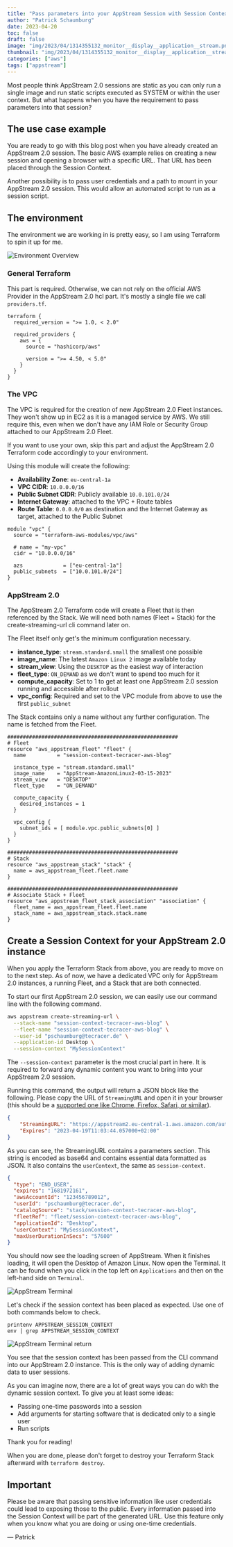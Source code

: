 ```yaml
---
title: "Pass parameters into your AppStream Session with Session Context"
author: "Patrick Schaumburg"
date: 2023-04-20
toc: false
draft: false
image: "img/2023/04/1314355132_monitor__display__application__stream.png"
thumbnail: "img/2023/04/1314355132_monitor__display__application__stream.png"
categories: ["aws"]
tags: ["appstream"]
---
```


Most people think AppStream 2.0 sessions are static as you can only run a single image and run static scripts executed as SYSTEM or within the user context.
But what happens when you have the requirement to pass parameters into that session?
<!--more-->

## The use case example

You are ready to go with this blog post when you have already created an AppStream 2.0 session.
The basic AWS example relies on creating a new session and opening a browser with a specific URL. That URL has been placed through the Session Context.

Another possibility is to pass user credentials and a path to mount in your AppStream 2.0 session. This would allow an automated script to run as a session script.

## The environment

The environment we are working in is pretty easy, so I am using Terraform to spin it up for me.

![Environment Overview](/img/2023/04/appstream-session-context-environment.jpeg)

### General Terraform

This part is required. Otherwise, we can not rely on the official AWS Provider in the AppStream 2.0 hcl part.
It's mostly a single file we call `providers.tf`.

```hcl
terraform {
  required_version = ">= 1.0, < 2.0"

  required_providers {
    aws = {
      source = "hashicorp/aws"

      version = ">= 4.50, < 5.0"
    }
  }
}
```

### The VPC

The VPC is required for the creation of new AppStream 2.0 Fleet instances. They won't show up in EC2 as it is a managed service by AWS.
We still require this, even when we don't have any IAM Role or Security Group attached to our AppStream 2.0 Fleet.

If you want to use your own, skip this part and adjust the AppStream 2.0 Terraform code accordingly to your environment.

Using this module will create the following:

- **Availability Zone**: `eu-central-1a`
- **VPC CIDR**: `10.0.0.0/16`
- **Public Subnet CIDR**: Publicly available `10.0.101.0/24`
- **Internet Gateway**: attached to the VPC + Route tables
- **Route Table**: `0.0.0.0/0` as destination and the Internet Gateway as target, attached to the Public Subnet

```hcl
module "vpc" {
  source = "terraform-aws-modules/vpc/aws"

  # name = "my-vpc"
  cidr = "10.0.0.0/16"

  azs             = ["eu-central-1a"]
  public_subnets  = ["10.0.101.0/24"]
}
```

### AppStream 2.0

The AppStream 2.0 Terraform code will create a Fleet that is then referenced by the Stack.
We will need both names (Fleet + Stack) for the create-streaming-url cli command later on.

The Fleet itself only get's the minimum configuration necessary.

- **instance_type**: `stream.standard.small` the smallest one possible
- **image_name**: The latest `Amazon Linux 2` image available today
- **stream_view**: Using the `DESKTOP` as the easiest way of interaction
- **fleet_type**: `ON_DEMAND` as we don't want to spend too much for it
- **compute_capacity**: Set to 1 to get at least one AppStream 2.0 session running and accessible after rollout
- **vpc_config**: Required and set to the VPC module from above to use the first `public_subnet`

The Stack contains only a name without any further configuration. The name is fetched from the Fleet.

```hcl
#######################################################
# Fleet
resource "aws_appstream_fleet" "fleet" {
  name          = "session-context-tecracer-aws-blog"

  instance_type = "stream.standard.small"
  image_name    = "AppStream-AmazonLinux2-03-15-2023"
  stream_view   = "DESKTOP"
  fleet_type    = "ON_DEMAND"

  compute_capacity {
    desired_instances = 1
  }

  vpc_config {
    subnet_ids = [ module.vpc.public_subnets[0] ]
  }
}

#######################################################
# Stack
resource "aws_appstream_stack" "stack" {
  name = aws_appstream_fleet.fleet.name
}

#######################################################
# Associate Stack + Fleet
resource "aws_appstream_fleet_stack_association" "association" {
  fleet_name = aws_appstream_fleet.fleet.name
  stack_name = aws_appstream_stack.stack.name
}
```

## Create a Session Context for your AppStream 2.0 instance

When you apply the Terraform Stack from above, you are ready to move on to the next step.
As of now, we have a dedicated VPC only for AppStream 2.0 instances, a running Fleet, and a Stack that are both connected.

To start our first AppStream 2.0 session, we can easily use our command line with the following command.

```bash
aws appstream create-streaming-url \
  --stack-name "session-context-tecracer-aws-blog" \
  --fleet-name "session-context-tecracer-aws-blog" \
  --user-id "pschaumburg@tecracer.de" \
  --application-id Desktop \
  --session-context "MySessionContext"
```

The `--session-context` parameter is the most crucial part in here. It is required to forward any dynamic content you want to bring into your AppStream 2.0 session.

Running this command, the output will return a JSON block like the following. Please copy the URL of `StreamingURL` and open it in your browser (this should be a [supported one like Chrome, Firefox, Safari, or similar](https://docs.aws.amazon.com/appstream2/latest/developerguide/requirements-and-features-web-browser-admin.html#system-requirements-considerations-web-browser-admin)).

```json
{
    "StreamingURL": "https://appstream2.eu-central-1.aws.amazon.com/authenticate?parameters=base64EncodedParameters%3D%3D&signature=4jDHwWYcLNXopEQ",
    "Expires": "2023-04-19T11:03:44.057000+02:00"
}
```

As you can see, the StreamingURL contains a parameters section. This string is encoded as base64 and contains essential data formatted as JSON.
It also contains the `userContext`, the same as `session-context`.

```json
{
  "type": "END_USER",
  "expires": "1681972161",
  "awsAccountId": "123456789012",
  "userId": "pschaumburg@tecracer.de",
  "catalogSource": "stack/session-context-tecracer-aws-blog",
  "fleetRef": "fleet/session-context-tecracer-aws-blog",
  "applicationId": "Desktop",
  "userContext": "MySessionContext",
  "maxUserDurationInSecs": "57600"
}
```

You should now see the loading screen of AppStream. When it finishes loading, it will open the Desktop of Amazon Linux.
Now open the Terminal. It can be found when you click in the top left on `Applications` and then on the left-hand side on `Terminal`.

![AppStream Terminal](/img/2023/04/appstream-session-context-open-terminal.png)

Let's check if the session context has been placed as expected.
Use one of both commands below to check.

```shell
printenv APPSTREAM_SESSION_CONTEXT
env | grep APPSTREAM_SESSION_CONTEXT
```

![AppStream Terminal return](/img/2023/04/appstream-session-context-env-terminal.png)

You see that the session context has been passed from the CLI command into our AppStream 2.0 instance.
This is the only way of adding dynamic data to user sessions.

As you can imagine now, there are a lot of great ways you can do with the dynamic session context.
To give you at least some ideas:

- Passing one-time passwords into a session
- Add arguments for starting software that is dedicated only to a single user
- Run scripts

Thank you for reading!

When you are done, please don't forget to destroy your Terraform Stack afterward with `terraform destroy`.

## Important

Please be aware that passing sensitive information like user credentials could lead to exposing those to the public.
Every information passed into the Session Context will be part of the generated URL.
Use this feature only when you know what you are doing or using one-time credentials.

&mdash; Patrick
